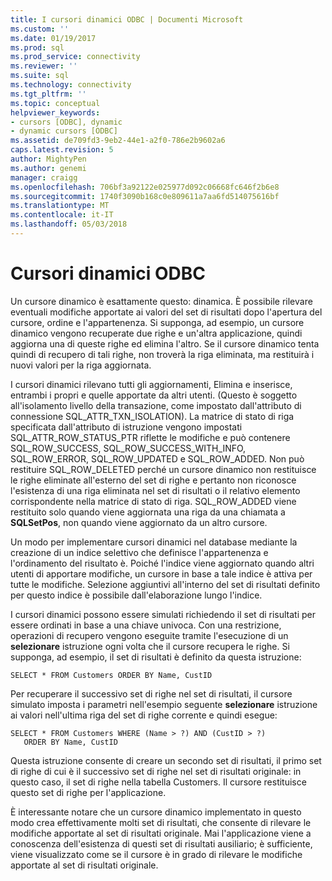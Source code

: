 ```yaml
---
title: I cursori dinamici ODBC | Documenti Microsoft
ms.custom: ''
ms.date: 01/19/2017
ms.prod: sql
ms.prod_service: connectivity
ms.reviewer: ''
ms.suite: sql
ms.technology: connectivity
ms.tgt_pltfrm: ''
ms.topic: conceptual
helpviewer_keywords:
- cursors [ODBC], dynamic
- dynamic cursors [ODBC]
ms.assetid: de709fd3-9eb2-44e1-a2f0-786e2b9602a6
caps.latest.revision: 5
author: MightyPen
ms.author: genemi
manager: craigg
ms.openlocfilehash: 706bf3a92122e025977d092c06668fc646f2b6e8
ms.sourcegitcommit: 1740f3090b168c0e809611a7aa6fd514075616bf
ms.translationtype: MT
ms.contentlocale: it-IT
ms.lasthandoff: 05/03/2018
---
```

# <a name="odbc-dynamic-cursors"></a>Cursori dinamici ODBC
Un cursore dinamico è esattamente questo: dinamica. È possibile rilevare eventuali modifiche apportate ai valori del set di risultati dopo l'apertura del cursore, ordine e l'appartenenza. Si supponga, ad esempio, un cursore dinamico vengono recuperate due righe e un'altra applicazione, quindi aggiorna una di queste righe ed elimina l'altro. Se il cursore dinamico tenta quindi di recupero di tali righe, non troverà la riga eliminata, ma restituirà i nuovi valori per la riga aggiornata.  
  
 I cursori dinamici rilevano tutti gli aggiornamenti, Elimina e inserisce, entrambi i propri e quelle apportate da altri utenti. (Questo è soggetto all'isolamento livello della transazione, come impostato dall'attributo di connessione SQL_ATTR_TXN_ISOLATION). La matrice di stato di riga specificata dall'attributo di istruzione vengono impostati SQL_ATTR_ROW_STATUS_PTR riflette le modifiche e può contenere SQL_ROW_SUCCESS, SQL_ROW_SUCCESS_WITH_INFO, SQL_ROW_ERROR, SQL_ROW_UPDATED e SQL_ROW_ADDED. Non può restituire SQL_ROW_DELETED perché un cursore dinamico non restituisce le righe eliminate all'esterno del set di righe e pertanto non riconosce l'esistenza di una riga eliminata nel set di risultati o il relativo elemento corrispondente nella matrice di stato di riga. SQL_ROW_ADDED viene restituito solo quando viene aggiornata una riga da una chiamata a **SQLSetPos**, non quando viene aggiornato da un altro cursore.  
  
 Un modo per implementare cursori dinamici nel database mediante la creazione di un indice selettivo che definisce l'appartenenza e l'ordinamento del risultato è. Poiché l'indice viene aggiornato quando altri utenti di apportare modifiche, un cursore in base a tale indice è attiva per tutte le modifiche. Selezione aggiuntivi all'interno del set di risultati definito per questo indice è possibile dall'elaborazione lungo l'indice.  
  
 I cursori dinamici possono essere simulati richiedendo il set di risultati per essere ordinati in base a una chiave univoca. Con una restrizione, operazioni di recupero vengono eseguite tramite l'esecuzione di un **selezionare** istruzione ogni volta che il cursore recupera le righe. Si supponga, ad esempio, il set di risultati è definito da questa istruzione:  
  
```  
SELECT * FROM Customers ORDER BY Name, CustID  
```  
  
 Per recuperare il successivo set di righe nel set di risultati, il cursore simulato imposta i parametri nell'esempio seguente **selezionare** istruzione ai valori nell'ultima riga del set di righe corrente e quindi esegue:  
  
```  
SELECT * FROM Customers WHERE (Name > ?) AND (CustID > ?)  
   ORDER BY Name, CustID  
```  
  
 Questa istruzione consente di creare un secondo set di risultati, il primo set di righe di cui è il successivo set di righe nel set di risultati originale: in questo caso, il set di righe nella tabella Customers. Il cursore restituisce questo set di righe per l'applicazione.  
  
 È interessante notare che un cursore dinamico implementato in questo modo crea effettivamente molti set di risultati, che consente di rilevare le modifiche apportate al set di risultati originale. Mai l'applicazione viene a conoscenza dell'esistenza di questi set di risultati ausiliario; è sufficiente, viene visualizzato come se il cursore è in grado di rilevare le modifiche apportate al set di risultati originale.
